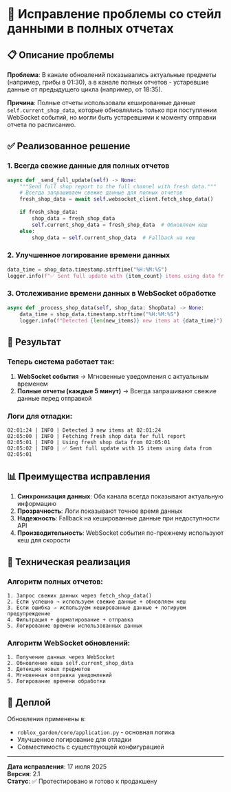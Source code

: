 # 🔄 Исправление проблемы со стейл данными в полных отчетах

## 📋 Описание проблемы

**Проблема**: В канале обновлений показывались актуальные предметы (например, грибы в 01:30), а в канале полных отчетов - устаревшие данные от предыдущего цикла (например, от 18:35).

**Причина**: Полные отчеты использовали кешированные данные `self.current_shop_data`, которые обновлялись только при поступлении WebSocket событий, но могли быть устаревшими к моменту отправки отчета по расписанию.

## ✅ Реализованное решение

### 1. **Всегда свежие данные для полных отчетов**
```python
async def _send_full_update(self) -> None:
    """Send full shop report to the full channel with fresh data."""
    # Всегда запрашиваем свежие данные для полных отчетов
    fresh_shop_data = await self.websocket_client.fetch_shop_data()
    
    if fresh_shop_data:
        shop_data = fresh_shop_data
        self.current_shop_data = fresh_shop_data  # Обновляем кеш
    else:
        shop_data = self.current_shop_data  # Fallback на кеш
```

### 2. **Улучшенное логирование времени данных**
```python
data_time = shop_data.timestamp.strftime("%H:%M:%S")
logger.info(f"✅ Sent full update with {item_count} items using data from {data_time}")
```

### 3. **Отслеживание времени данных в WebSocket обработке**
```python
async def _process_shop_data(self, shop_data: ShopData) -> None:
    data_time = shop_data.timestamp.strftime("%H:%M:%S")
    logger.info(f"Detected {len(new_items)} new items at {data_time}")
```

## 🎯 Результат

### Теперь система работает так:
1. **WebSocket события** → Мгновенные уведомления с актуальным временем
2. **Полные отчеты (каждые 5 минут)** → Всегда запрашивают свежие данные перед отправкой

### Логи для отладки:
```
02:01:24 | INFO | Detected 3 new items at 02:01:24
02:05:00 | INFO | Fetching fresh shop data for full report  
02:05:01 | INFO | Using fresh shop data from 02:05:01
02:05:02 | INFO | ✅ Sent full update with 15 items using data from 02:05:01
```

## 📊 Преимущества исправления

1. **Синхронизация данных**: Оба канала всегда показывают актуальную информацию
2. **Прозрачность**: Логи показывают точное время данных
3. **Надежность**: Fallback на кешированные данные при недоступности API
4. **Производительность**: WebSocket события по-прежнему используют кеш для скорости

## 🔧 Техническая реализация

### Алгоритм полных отчетов:
```
1. Запрос свежих данных через fetch_shop_data()
2. Если успешно → используем свежие данные + обновляем кеш
3. Если ошибка → используем кешированные данные + логируем предупреждение
4. Фильтрация + форматирование + отправка
5. Логирование времени использованных данных
```

### Алгоритм WebSocket обновлений:
```
1. Получение данных через WebSocket
2. Обновление кеша self.current_shop_data
3. Детекция новых предметов
4. Мгновенная отправка уведомлений
5. Логирование времени обработки
```

## 🚀 Деплой

Обновления применены в:
- `roblox_garden/core/application.py` - основная логика
- Улучшенное логирование для отладки
- Совместимость с существующей конфигурацией

---

**Дата исправления**: 17 июля 2025  
**Версия**: 2.1  
**Статус**: ✅ Протестировано и готово к продакшену
